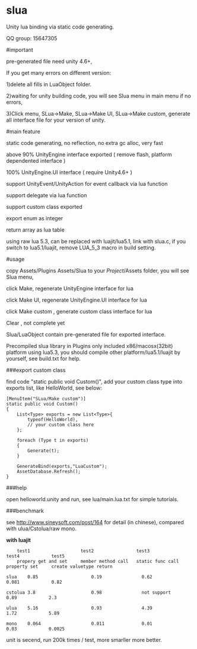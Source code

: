 # slua
Unity lua binding via static code generating.

QQ group: 15647305

#important

pre-generated file need unity 4.6+, 

If you get many errors on different version:

1)delete all fills in LuaObject folder.

2)waiting for unity building code, you will see Slua menu in main menu if no errors,

3)Click menu, SLua->Make, SLua->Make UI, SLua->Make custom, generate all interface file for your version of unity.



#main feature

static code generating, no reflection, no extra gc alloc, very fast

above 90% UnityEngine interface exported ( remove flash, platform dependented interface )

100% UnityEngine.UI interface ( require Unity4.6+ )

support UnityEvent/UnityAction for event callback via lua function

support delegate via lua function

support custom class exported

export enum as integer

return array as lua table

using raw lua 5.3, can be replaced with luajit/lua5.1, link with slua.c, if you switch to lua5.1/luajit, remove LUA_5_3 macro in build setting.

#usage

copy Assets/Plugins Assets/Slua to your $Project$/Assets folder, you will see Slua menu, 

click Make, regenerate UnityEngine interface for lua

click Make UI, regenerate UnityEngine.UI interface for lua

click Make custom , generate custom class interface for lua

Clear , not complete yet

Slua/LuaObject contain pre-generated file for exported interface.

Precompiled slua library in Plugins only included x86/macosx(32bit) platform using lua5.3, you should compile other platform/lua5.1/luajit by yourself, see build.txt for help.

###export custom class

find code "static public void Custom()", add your custom class type into exports list, like HelloWorld, see below:

    [MenuItem("SLua/Make custom")]
    static public void Custom()
    {
        List<Type> exports = new List<Type>{
			typeof(HelloWorld),
			// your custom class here
		};

        foreach (Type t in exports)
        {
            Generate(t);
        }

        GenerateBind(exports,"LuaCustom");
        AssetDatabase.Refresh();
    }

###help

open helloworld.unity and run, see lua/main.lua.txt for simple tutorials.

###benchmark

see http://www.sineysoft.com/post/164 for detail (in chinese), compared with ulua/Cstolua/raw mono.

**with luajit**


        test1	                test2	             test3	            test4 	         test5 
		propery get and set		member method call   static func call   property set     create valuetype return
				
    slua	0.85		            0.19			   0.62				   0.081			0.82

    cstolua	3.8	                    0.98	           not support	        0.89	        2.3

    ulua	5.16	                0.93	           4.39	                1.72	        5.89
 
    mono	0.064	                0.011	           0.01	                0.03	        0.0025

unit is secend, run 200k times / test, more smarller more better.

